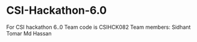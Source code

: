 # CSI-Hackathon-6.0
For CSI hackathon 6..0
Team code is CSIHCK082
Team members:
Sidhant Tomar
Md Hassan
